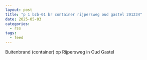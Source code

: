 ```yaml
---
layout: post
title: "p 1 bzb-01 br container rijpersweg oud gastel 201234"
date: 2025-05-03
categories: 
  - rss
tags: 
  - feed
---
```


Buitenbrand (container) op Rijpersweg in Oud Gastel

